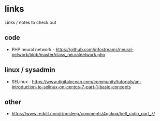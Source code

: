 # links
Links / notes to check out

## code

* PHP neural network - https://github.com/infostreams/neural-network/blob/master/class_neuralnetwork.php


## linux / sysadmin

* SELinux - https://www.digitalocean.com/community/tutorials/an-introduction-to-selinux-on-centos-7-part-1-basic-concepts


## other

* https://www.reddit.com/r/nosleep/comments/4qckoq/hell_radio_part_7/